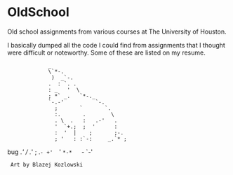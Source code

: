 # OldSchool

Old school assignments from various courses at The University of Houston. 

I basically dumped all the code I could find from assignments that I thought were difficult or noteworthy. Some of these are listed on my resume. 


                 _                        
                 \`*-.                    
                  )  _`-.                 
                 .  : `. .                
                 : _   '  \               
                 ; *` _.   `*-._          
                 `-.-'          `-.       
                   ;       `       `.     
                   :.       .        \    
                   . \  .   :   .-'   .   
                   '  `+.;  ;  '      :   
                   :  '  |    ;       ;-. 
                   ; '   : :`-:     _.`* ;
 bug            .*' /  .*' ; .*`- +'  `*' 
                `*-*   `*-*  `*-*'
     
     Art by Blazej Kozlowski
